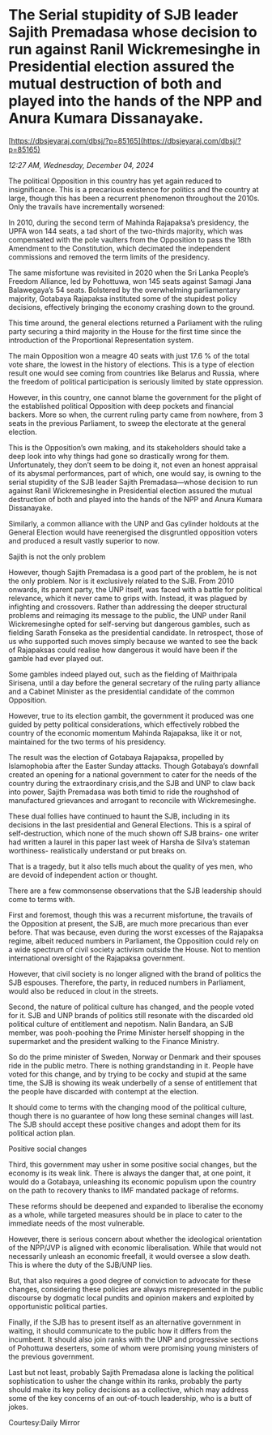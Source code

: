 # The Serial stupidity of  SJB leader Sajith Premadasa whose decision to run against Ranil Wickremesinghe in Presidential election assured the mutual destruction of both and played into the hands of the NPP and Anura Kumara Dissanayake.

[https://dbsjeyaraj.com/dbsj/?p=85165](https://dbsjeyaraj.com/dbsj/?p=85165)

*12:27 AM, Wednesday, December 04, 2024*

The political Opposition in this country has yet again reduced to insignificance. This is a precarious existence for politics and the country at large, though this has been a recurrent phenomenon throughout the 2010s. Only the travails have incrementally worsened:

In 2010, during the second term of Mahinda Rajapaksa’s presidency, the UPFA won 144 seats, a tad short of the two-thirds majority, which was compensated with the pole vaulters from the Opposition to pass the 18th Amendment to the Constitution, which decimated the independent commissions and removed the term limits of the presidency.

The same misfortune was revisited in 2020 when the Sri Lanka People’s Freedom Alliance, led by Pohottuwa, won 145 seats against Samagi Jana Balawegaya’s 54 seats. Bolstered by the overwhelming parliamentary majority, Gotabaya Rajapaksa instituted some of the stupidest policy decisions, effectively bringing the economy crashing down to the ground.

This time around, the general elections returned a Parliament with the ruling party securing a third majority in the House for the first time since the introduction of the Proportional Representation system.

The main Opposition won a meagre 40 seats with just 17.6 % of the total vote share, the lowest in the history of elections. This is a type of election result one would see coming from countries like Belarus and Russia, where the freedom of political participation is seriously limited by state oppression.

However, in this country, one cannot blame the government for the plight of the established political Opposition with deep pockets and financial backers. More so when, the current ruling party came from nowhere, from 3 seats in the previous Parliament, to sweep the electorate at the general election.

This is the Opposition’s own making, and its stakeholders should take a deep look into why things had gone so drastically wrong for them. Unfortunately, they don’t seem to be doing it, not even an honest appraisal of its abysmal performances, part of which, one would say, is owning to the serial stupidity of the SJB leader Sajith Premadasa—whose decision to run against Ranil Wickremesinghe in Presidential election assured the mutual destruction of both and played into the hands of the NPP and Anura Kumara Dissanayake.

Similarly, a common alliance with the UNP and Gas cylinder holdouts at the General Election would have reenergised the disgruntled opposition voters and produced a result vastly superior to now.

Sajith is not the only problem

However, though Sajith Premadasa is a good part of the problem, he is not the only problem. Nor is it exclusively related to the SJB. From 2010 onwards, its parent party, the UNP itself, was faced with a battle for political relevance, which it never came to grips with. Instead, it was plagued by infighting and crossovers. Rather than addressing the deeper structural problems and reimaging its message to the public, the UNP under Ranil Wickremesinghe opted for self-serving but dangerous gambles, such as fielding Sarath Fonseka as the presidential candidate. In retrospect, those of us who supported such moves simply because we wanted to see the back of Rajapaksas could realise how dangerous it would have been if the gamble had ever played out.

Some gambles indeed played out, such as the fielding of  Maithripala Sirisena, until a day before the general secretary of the ruling party alliance and a Cabinet Minister as the presidential candidate of the common Opposition.

However, true to its election gambit, the government it produced was one guided by petty political considerations, which effectively robbed the country of the economic momentum Mahinda Rajapaksa, like it or not, maintained for the two terms of his presidency.

The result was the election of Gotabaya Rajapaksa, propelled by Islamophobia after the Easter Sunday attacks. Though Gotabaya’s downfall created an opening for a national government to cater for the needs of the country during the extraordinary crisis,and the SJB and UNP to claw back into power, Sajith Premadasa was both timid to ride the roughshod of manufactured grievances and arrogant to reconcile with Wickremesinghe.

These dual follies have continued to haunt the SJB, including in its decisions in the last presidential and General Elections. This is a spiral of self-destruction, which none of the much shown off SJB brains- one writer had written a laurel in this paper last week of Harsha de Silva’s stateman worthiness-  realistically understand or put breaks on.

That is a tragedy, but it also tells much about the quality of yes men, who are devoid of independent action or thought.

There are a few commonsense observations that the SJB leadership should come to terms with.

First and foremost, though this was a recurrent misfortune, the travails of the Opposition at present, the SJB, are much more precarious than ever before. That was because, even during the worst excesses of the Rajapaksa regime, albeit reduced numbers in Parliament, the Opposition could rely on a wide spectrum of civil society activism outside the House. Not to mention international oversight of the Rajapaksa government.

However, that civil society is no longer aligned with the brand of politics the SJB espouses. Therefore, the party, in reduced numbers in Parliament, would also be reduced in clout in the streets.

Second, the nature of political culture has changed, and the people voted for it. SJB and UNP brands of politics still resonate with the discarded old political culture of entitlement and nepotism. Nalin Bandara, an SJB member, was pooh-poohing the Prime Minister herself shopping in the supermarket and the president walking to the Finance Ministry.

So do the prime minister of Sweden, Norway or Denmark and their spouses ride in the public metro. There is nothing grandstanding in it. People have voted for this change, and by trying to be cocky and stupid at the same time, the SJB is showing its weak underbelly of a sense of entitlement that the people have discarded with contempt at the election.

It should come to terms with the changing mood of the political culture, though there is no guarantee of how long these seminal changes will last. The SJB should accept these positive changes and adopt them for its political action plan.

Positive social changes

Third, this government may usher in some positive social changes, but the economy is its weak link. There is always the danger that, at one point, it would do a Gotabaya, unleashing its economic populism upon the country on the path to recovery thanks to IMF mandated package of reforms.

These reforms should be deepened and expanded to liberalise the economy as a whole, while targeted measures should be in place to cater to the immediate needs of the most vulnerable.

However,  there is serious concern about whether the ideological orientation of the NPP/JVP is aligned with economic liberalisation. While that would not necessarily unleash an economic freefall, it would oversee a slow death. This is where the duty of the SJB/UNP lies.

But, that also requires a good degree of conviction to advocate for these changes, considering these policies are always misrepresented in the public discourse by dogmatic local pundits and opinion makers and exploited by opportunistic political parties.

Finally, if the SJB has to present itself as an alternative government in waiting, it should communicate to the public how it differs from the incumbent. It should also join ranks with the UNP and progressive sections of Pohottuwa deserters, some of whom were promising young ministers of the previous government.

Last but not least, probably Sajith Premadasa alone is lacking the political sophistication to usher the change within its ranks, probably the party should make its key policy decisions as a collective, which may address some of the key concerns of an out-of-touch leadership, who is a butt of jokes.

Courtesy:Daily Mirror

